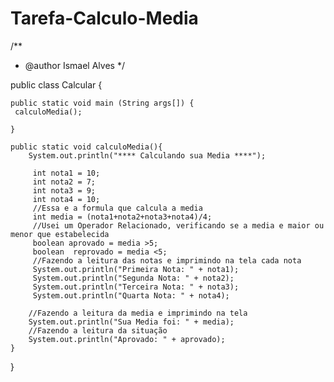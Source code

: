 # Tarefa-Calculo-Media

/**
 * @author Ismael Alves
 */

public class Calcular {

    public static void main (String args[]) {
     calculoMedia();

    }

    public static void calculoMedia(){
        System.out.println("**** Calculando sua Media ****");

         int nota1 = 10;
         int nota2 = 7;
         int nota3 = 9;
         int nota4 = 10;
         //Essa e a formula que calcula a media
         int media = (nota1+nota2+nota3+nota4)/4;
         //Usei um Operador Relacionado, verificando se a media e maior ou menor que estabelecida
         boolean aprovado = media >5;
         boolean  reprovado = media <5;
         //Fazendo a leitura das notas e imprimindo na tela cada nota
         System.out.println("Primeira Nota: " + nota1);
         System.out.println("Segunda Nota: " + nota2);
         System.out.println("Terceira Nota: " + nota3);
         System.out.println("Quarta Nota: " + nota4);

        //Fazendo a leitura da media e imprimindo na tela
        System.out.println("Sua Media foi: " + media);
        //Fazendo a leitura da situação
        System.out.println("Aprovado: " + aprovado);
    }

}